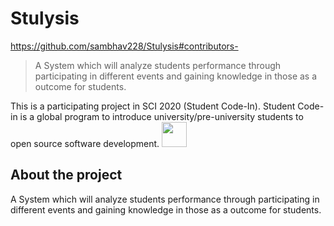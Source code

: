 # Stulysis

https://github.com/sambhav228/Stulysis#contributors-
> A System which will analyze students performance through participating in different events and gaining knowledge in those as a outcome for students.

This is a participating project in SCI 2020 (Student Code-In). Student Code-in is a global program to introduce university/pre-university students to open source software development. <img src = "https://github.com/sambhav228/Stulysis/blob/master/sci.jpeg" height = "40" width = "40">

## About the project
A System which will analyze students performance through participating in different events and gaining knowledge in those as a outcome for students.
